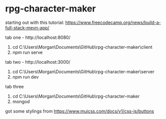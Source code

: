# rpg-character-maker

starting out with this tutorial: https://www.freecodecamp.org/news/build-a-full-stack-mevn-app/

tab one - http://localhost:8080/
1. cd C:\Users\Morgan\Documents\GitHub\rpg-character-maker\client
2. npm run serve

tab two - http://localhost:3000/
1. cd C:\Users\Morgan\Documents\GitHub\rpg-character-maker\server
2. npm run dev

tab three
1. cd C:\Users\Morgan\Documents\GitHub\rpg-character-maker
2. mongod

got some stylings from https://www.muicss.com/docs/v1/css-js/buttons